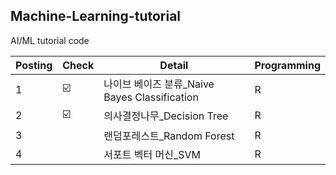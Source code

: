 ##  Machine-Learning-tutorial
AI/ML tutorial code

| Posting | Check | Detail | Programming |
| ------ | -- | ----------- | -- | 
| 1 | ☑️ | 나이브 베이즈 분류_Naive Bayes Classification | R |
| 2 | ☑️ | 의사결정나무_Decision Tree | R |
| 3 |  | 랜덤포레스트_Random Forest | R |
| 4 |  | 서포트 벡터 머신_SVM | R |
